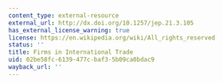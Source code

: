```yaml
---
content_type: external-resource
external_url: http://dx.doi.org/10.1257/jep.21.3.105
has_external_license_warning: true
license: https://en.wikipedia.org/wiki/All_rights_reserved
status: ''
title: Firms in International Trade
uid: 02be58fc-6139-477c-baf3-5b09ca0bdac9
wayback_url: ''
---
```

